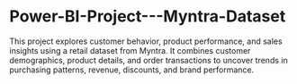 # Power-BI-Project---Myntra-Dataset
This project explores customer behavior, product performance, and sales insights using a retail dataset from Myntra. It combines customer demographics, product details, and order transactions to uncover trends in purchasing patterns, revenue, discounts, and brand performance.
